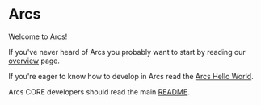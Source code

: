 
# Arcs
Welcome to Arcs!

If you've never heard of Arcs you probably want to start by reading our [overview](overview.md) page.

If you're eager to know how to develop in Arcs read the [Arcs Hello World](getting-started.md).

Arcs CORE developers should read the main [README](https://github.com/polymerlabs/arcs).


